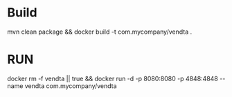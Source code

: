 # Build
mvn clean package && docker build -t com.mycompany/vendta .

# RUN

docker rm -f vendta || true && docker run -d -p 8080:8080 -p 4848:4848 --name vendta com.mycompany/vendta 